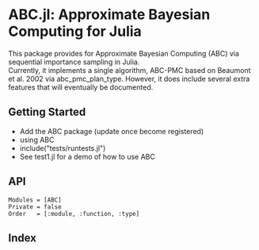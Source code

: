 # ABC.jl:  Approximate Bayesian Computing for Julia

This package provides for Approximate Bayesian Computing (ABC) via sequential importance sampling in Julia.  
Currently, it implements a single algorithm, ABC-PMC based on Beaumont et al. 2002 via abc_pmc_plan_type.
However, it does include several extra features that will eventually be documented. 


## Getting Started
 
- Add the ABC package (update once become registered)
- using ABC
- include("tests/runtests.jl")
- See test1.jl for a demo of how to use ABC
 
## API

```@autodocs
Modules = [ABC]
Private = false
Order   = [:module, :function, :type]
```

## Index
 
```@index
```

